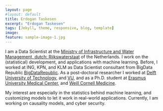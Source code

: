 ```yaml
---
layout: page
#layout: default
title: Erdogan Taskesen
excerpt: "Erdogan Taskesen"
tags: [Jekyll, theme, responsive, blog, template]
image:
feature: sample-image-1.jpg
---
```


I am a Data Scientist at the [Ministry of Infrastructure and Water Management, dutch: Rijkswaterstaat](http://www.rijkswaterstaat.nl) of the Netherlands. I work on the (statistical) development, and applications with machine learning. Before, I worked at ING, KPN, and KLM as Data Scientist consultant from BigData Republic [BigDataRepublic](https://www.bigdatarepublic.nl).
As a post-doctoral researcher I worked at [Delft University of Technology](http://www.tudelft.nl), and [VU](https://ctg.cncr.nl/), and as a Ph.D. student at [Erasmus University Medical Center](https://www.erasmusmc.nl/), and [Weill Cornell Medicine](https://weill.cornell.edu/).

My interest are especially in the statistics behind machine learning, and customizing models to let it work in real-world applications. Currently, I am working on causality models, and cyber security.

